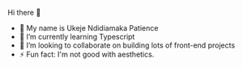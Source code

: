 Hi there 👋

- 🔭 My name is Ukeje Ndidiamaka Patience
- 🌱 I’m currently learning Typescript
- 👯 I’m looking to collaborate on building lots of front-end projects
- ⚡ Fun fact: I'm not good with aesthetics.

